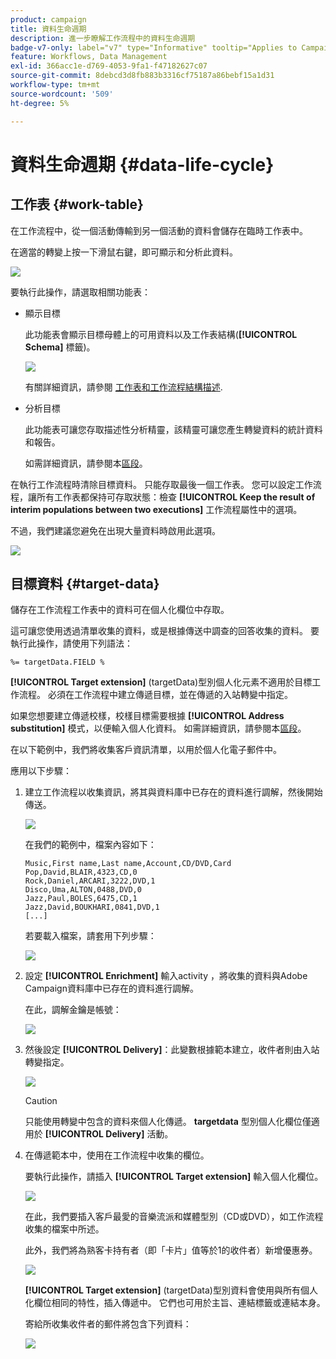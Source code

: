 ```yaml
---
product: campaign
title: 資料生命週期
description: 進一步瞭解工作流程中的資料生命週期
badge-v7-only: label="v7" type="Informative" tooltip="Applies to Campaign Classic v7 only"
feature: Workflows, Data Management
exl-id: 366acc1e-d769-4053-9fa1-f47182627c07
source-git-commit: 8debcd3d8fb883b3316cf75187a86bebf15a1d31
workflow-type: tm+mt
source-wordcount: '509'
ht-degree: 5%

---
```


# 資料生命週期 {#data-life-cycle}



## 工作表 {#work-table}

在工作流程中，從一個活動傳輸到另一個活動的資料會儲存在臨時工作表中。

在適當的轉變上按一下滑鼠右鍵，即可顯示和分析此資料。

![](assets/wf-right-click-analyze.png)

要執行此操作，請選取相關功能表：

* 顯示目標

   此功能表會顯示目標母體上的可用資料以及工作表結構(**[!UICONTROL Schema]** 標籤)。

   ![](assets/wf-right-click-display.png)

   有關詳細資訊，請參閱 [工作表和工作流程結構描述](monitoring-workflow-execution.md#worktables-and-workflow-schema).

* 分析目標

   此功能表可讓您存取描述性分析精靈，該精靈可讓您產生轉變資料的統計資料和報告。

   如需詳細資訊，請參閱本[區段](../../reporting/using/using-the-descriptive-analysis-wizard.md)。

在執行工作流程時清除目標資料。 只能存取最後一個工作表。 您可以設定工作流程，讓所有工作表都保持可存取狀態：檢查 **[!UICONTROL Keep the result of interim populations between two executions]** 工作流程屬性中的選項。

不過，我們建議您避免在出現大量資料時啟用此選項。

![](assets/wf-purge-data-option.png)

## 目標資料 {#target-data}

儲存在工作流程工作表中的資料可在個人化欄位中存取。

這可讓您使用透過清單收集的資料，或是根據傳送中調查的回答收集的資料。 要執行此操作，請使用下列語法：

```
%= targetData.FIELD %
```

**[!UICONTROL Target extension]** (targetData)型別個人化元素不適用於目標工作流程。 必須在工作流程中建立傳遞目標，並在傳遞的入站轉變中指定。

如果您想要建立傳遞校樣，校樣目標需要根據 **[!UICONTROL Address substitution]** 模式，以便輸入個人化資料。 如需詳細資訊，請參閱本[區段](../../delivery/using/steps-defining-the-target-population.md#using-address-substitution-in-proof)。

在以下範例中，我們將收集客戶資訊清單，以用於個人化電子郵件中。

應用以下步驟：

1. 建立工作流程以收集資訊，將其與資料庫中已存在的資料進行調解，然後開始傳送。

   ![](assets/wf-targetdata-sample-1.png)

   在我們的範例中，檔案內容如下：

   ```
   Music,First name,Last name,Account,CD/DVD,Card
   Pop,David,BLAIR,4323,CD,0
   Rock,Daniel,ARCARI,3222,DVD,1
   Disco,Uma,ALTON,0488,DVD,0
   Jazz,Paul,BOLES,6475,CD,1
   Jazz,David,BOUKHARI,0841,DVD,1
   [...]
   ```

   若要載入檔案，請套用下列步驟：

   ![](assets/wf-targetdata-sample-2.png)

1. 設定 **[!UICONTROL Enrichment]** 輸入activity ，將收集的資料與Adobe Campaign資料庫中已存在的資料進行調解。

   在此，調解金鑰是帳號：

   ![](assets/wf-targetdata-sample-3.png)

1. 然後設定 **[!UICONTROL Delivery]**：此變數根據範本建立，收件者則由入站轉變指定。

   ![](assets/wf-targetdata-sample-4.png)

   >[!CAUTION]
   >
   >只能使用轉變中包含的資料來個人化傳遞。 **targetdata** 型別個人化欄位僅適用於 **[!UICONTROL Delivery]** 活動。

1. 在傳遞範本中，使用在工作流程中收集的欄位。

   要執行此操作，請插入 **[!UICONTROL Target extension]** 輸入個人化欄位。

   ![](assets/wf-targetdata-sample-5.png)

   在此，我們要插入客戶最愛的音樂流派和媒體型別（CD或DVD），如工作流程收集的檔案中所述。

   此外，我們將為熟客卡持有者（即「卡片」值等於1的收件者）新增優惠券。

   ![](assets/wf-targetdata-sample-6.png)

   **[!UICONTROL Target extension]** (targetData)型別資料會使用與所有個人化欄位相同的特性，插入傳遞中。 它們也可用於主旨、連結標籤或連結本身。

   寄給所收集收件者的郵件將包含下列資料：

   ![](assets/wf-targetdata-sample-7.png)

